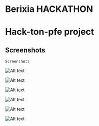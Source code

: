 # Berixia HACKATHON

# Hack-ton-pfe project 


## Screenshots 
```
Screenshots
```
![Alt text](https://raw.githubusercontent.com/Rebaiahmed/Hack-ton-pfe-ui/new/presentation_hack_the_pfe/main.png)

![Alt text](https://raw.githubusercontent.com/Rebaiahmed/Hack-ton-pfe-ui/new/presentation_hack_the_pfe/select_choice.png)

![Alt text](https://raw.githubusercontent.com/Rebaiahmed/Hack-ton-pfe-ui/new/presentation_hack_the_pfe/select_modal.png)


![Alt text](https://raw.githubusercontent.com/Rebaiahmed/Hack-ton-pfe-ui/new/presentation_hack_the_pfe/transformation.png)

![Alt text](https://raw.githubusercontent.com/Rebaiahmed/Hack-ton-pfe-ui/new/presentation_hack_the_pfe/combine.png)


![Alt text](https://raw.githubusercontent.com/Rebaiahmed/Hack-ton-pfe-ui/new/presentation_hack_the_pfe/agragation.png)
